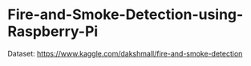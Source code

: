 # Fire-and-Smoke-Detection-using-Raspberry-Pi
Dataset: https://www.kaggle.com/dakshmall/fire-and-smoke-detection
